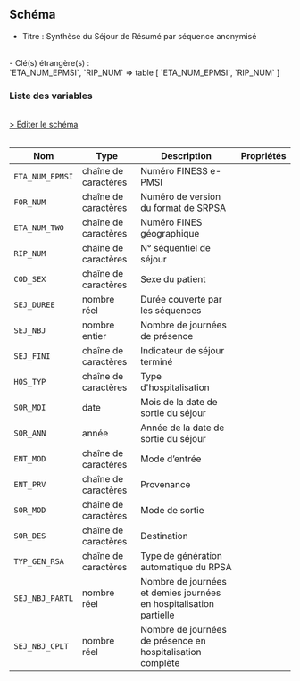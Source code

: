 ## Schéma

- Titre : Synthèse du Séjour de Résumé par séquence anonymisé
<br />
- Clé(s) étrangère(s) : <br />
`ETA_NUM_EPMSI`, `RIP_NUM` => table <PreviewPage text="T_RIPaaFB" link="/tables/T_RIPaaFB" /> [ `ETA_NUM_EPMSI`, `RIP_NUM` ]<br />

### Liste des variables
<br />
<div>
    <a href="https://gitlab.com/healthdatahub/schema-snds/edit/master/schemas/PMSI/PMSI%20RIM-P/T_RIPaaS.json"  
    arget="_blank" rel="noopener noreferrer">> Éditer le schéma</a>
    <OutboundLink />
</div>
<br />

Nom|Type|Description|Propriétés
-|-|-|-
`ETA_NUM_EPMSI`|chaîne de caractères|Numéro FINESS e-PMSI||
`FOR_NUM`|chaîne de caractères|Numéro de version du format de SRPSA||
`ETA_NUM_TWO`|chaîne de caractères|Numéro FINES géographique||
`RIP_NUM`|chaîne de caractères|N° séquentiel de séjour||
`COD_SEX`|chaîne de caractères|Sexe du patient||
`SEJ_DUREE`|nombre réel|Durée couverte par les séquences||
`SEJ_NBJ`|nombre entier|Nombre de journées de présence ||
`SEJ_FINI`|chaîne de caractères|Indicateur de séjour terminé||
`HOS_TYP`|chaîne de caractères|Type d&#x27;hospitalisation||
`SOR_MOI`|date|Mois de la date de sortie du séjour||
`SOR_ANN`|année|Année de la date de sortie du séjour||
`ENT_MOD`|chaîne de caractères|Mode d’entrée||
`ENT_PRV`|chaîne de caractères|Provenance||
`SOR_MOD`|chaîne de caractères|Mode de sortie||
`SOR_DES`|chaîne de caractères|Destination||
`TYP_GEN_RSA`|chaîne de caractères|Type de génération automatique du RPSA||
`SEJ_NBJ_PARTL`|nombre réel|Nombre de journées et demies journées en hospitalisation partielle||
`SEJ_NBJ_CPLT`|nombre réel|Nombre de journées de présence en hospitalisation complète||

